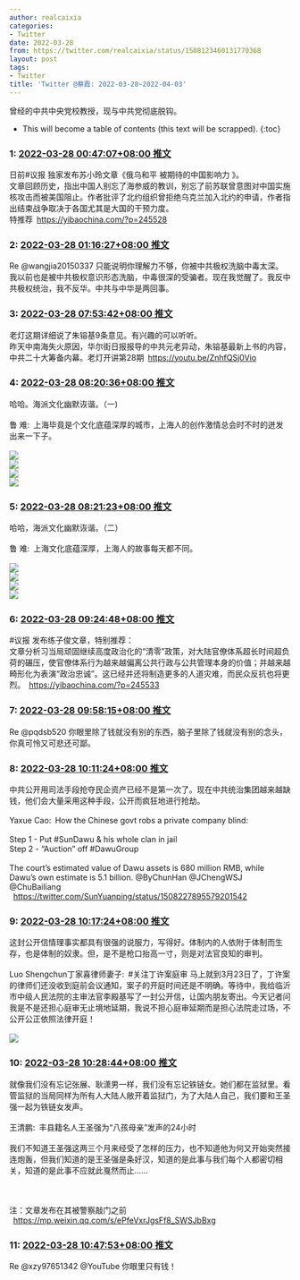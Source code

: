 ```yaml
---
author: realcaixia
categories:
- Twitter
date: 2022-03-28
from: https://twitter.com/realcaixia/status/1508123460131770368
layout: post
tags:
- Twitter
title: 'Twitter @蔡霞: 2022-03-28~2022-04-03'
---
```


曾经的中共中央党校教授，现与中共党彻底脱钩。 

* This will become a table of contents (this text will be scrapped).
{:toc}

### 1: [2022-03-28 00:47:07+08:00 推文](https://twitter.com/realcaixia/status/1508123460131770368)

日前#议报 独家发布苏小玲文章《俄乌和平 被期待的中国影响力 》。<br>文章回顾历史，指出中国人别忘了海参威的教训，别忘了前苏联曾意图对中国实施核攻击而被美国阻止。作者批评了北约组织曾拒绝乌克兰加入北约的申请，作者指出结束战争取决于各国尤其是大国的干预力度。<br>特推荐 <a href="https://yibaochina.com/?p=245528" target="_blank" rel="noopener noreferrer">https://yibaochina.com/?p=245528</a>

### 2: [2022-03-28 01:16:27+08:00 推文](https://twitter.com/realcaixia/status/1508130843772035074)

Re @wangjia20150337 只能说明你理解力不够，你被中共极权洗脑中毒太深。我以前也是被中共极权意识形态洗脑，中毒很深的受骗者。现在我觉醒了。我反中共极权统治，我不反华。中共与中华是两回事。

### 3: [2022-03-28 07:53:42+08:00 推文](https://twitter.com/realcaixia/status/1508230814189957126)

老灯这期详细说了朱镕基9条意见。有兴趣的可以听听。<br>昨天中南海失火原因，华尔街日报报导的中共元老异动，朱镕基最新上书的内容，中共二十大筹备内幕。老灯开讲第28期 <a href="https://youtu.be/ZnhfQSj0Vio" target="_blank" rel="noopener noreferrer">https://youtu.be/ZnhfQSj0Vio</a>

### 4: [2022-03-28 08:20:36+08:00 推文](https://twitter.com/realcaixia/status/1508237584694222852)

哈哈。海派文化幽默诙谐。（一)<br><br>鲁  难: 上海毕竟是个文化底蕴深厚的城市，上海人的创作激情总会时不时的迸发出来一下子。<br><br><img style="" src="https://pbs.twimg.com/media/FO3sd23WUAIly9y?format=jpg&amp;name=orig" referrerpolicy="no-referrer"><br><img style="" src="https://pbs.twimg.com/media/FO3sd24XoAEDpi_?format=jpg&amp;name=orig" referrerpolicy="no-referrer"><br><img style="" src="https://pbs.twimg.com/media/FO3sd21XoAME0Q5?format=jpg&amp;name=orig" referrerpolicy="no-referrer"><br><img style="" src="https://pbs.twimg.com/media/FO3sd26XEAkrk0-?format=jpg&amp;name=orig" referrerpolicy="no-referrer">

### 5: [2022-03-28 08:21:23+08:00 推文](https://twitter.com/realcaixia/status/1508237781235085317)

哈哈，海派文化幽默诙谐。（二）<br><br>鲁  难: 上海文化底蕴深厚，上海人的故事每天都不同。<br><br><img style="" src="https://pbs.twimg.com/media/FO3s4NnXEAQWjLT?format=jpg&amp;name=orig" referrerpolicy="no-referrer"><br><img style="" src="https://pbs.twimg.com/media/FO3s4NoXMAcDY5T?format=jpg&amp;name=orig" referrerpolicy="no-referrer"><br><img style="" src="https://pbs.twimg.com/media/FO3s4NsXMAECDN1?format=jpg&amp;name=orig" referrerpolicy="no-referrer"><br><img style="" src="https://pbs.twimg.com/media/FO3s4N1XsAIZBlP?format=jpg&amp;name=orig" referrerpolicy="no-referrer">

### 6: [2022-03-28 09:24:48+08:00 推文](https://twitter.com/realcaixia/status/1508253739085352968)

#议报 发布练子俊文章，特别推荐：<br>文章分析习当局顽固继续高度政治化的“清零”政策，对大陆官僚体系超长时间超负荷的碾压，使官僚体系行为越来越偏离公共行政与公共管理本身的价值；并越来越畸形化为表演“政治忠诚”。这已经并还将制造更多的人道灾难，而民众反抗也将更烈。 <a href="https://yibaochina.com/?p=245533" target="_blank" rel="noopener noreferrer">https://yibaochina.com/?p=245533</a>

### 7: [2022-03-28 09:58:15+08:00 推文](https://twitter.com/realcaixia/status/1508262157481304065)

Re @pqdsb520 你眼里除了钱就没有别的东西，脑子里除了钱就没有别的念头，你真可怜又可悲还可鄙。

### 8: [2022-03-28 10:11:24+08:00 推文](https://twitter.com/realcaixia/status/1508265467445661698)

中共公开用司法手段抢夺民企资产已经不是第一次了。现在中共统治集团越来越缺钱，他们会大量采用这种手段，公开而疯狂地进行抢劫。<br><br>Yaxue Cao: How the Chinese govt robs a private company blind: <br><br>Step 1 - Put #SunDawu &amp; his whole clan in jail<br>Step 2 - “Auction” off #DawuGroup<br><br>The court’s estimated value of Dawu assets is 680 million RMB, while Dawu’s own estimate is 5.1 billion. @ByChunHan @JChengWSJ @ChuBailiang<br> <a href="https://twitter.com/SunYuanping/status/1508227895579201542" target="_blank" rel="noopener noreferrer">https://twitter.com/SunYuanping/status/1508227895579201542</a>

### 9: [2022-03-28 10:17:24+08:00 推文](https://twitter.com/realcaixia/status/1508266977390993408)

这封公开信情理事实都具有很强的说服力，写得好。体制内的人依附于体制而生存，也是体制的奴隶。但，是不是枪口抬高一寸，则是对法官良知的审判。<br><br>Luo Shengchun丁家喜律师妻子: #关注丁许案庭审 马上就到3月23日了，丁许案的律师们还没收到庭前会议通知，案子的开庭时间还是不明确。等待中，我给临沂市中级人民法院的主审法官李殿基写了一封公开信，让国内朋友寄出。今天记者问我是不是还担心庭审无止境地延期，我说不担心庭审延期而是担心法院走过场，不公开公正依照法律开庭！<br><br><img style="" src="https://pbs.twimg.com/media/FOW0ghvWUAAjR8e?format=jpg&amp;name=orig" referrerpolicy="no-referrer">

### 10: [2022-03-28 10:28:44+08:00 推文](https://twitter.com/realcaixia/status/1508269828498509833)

就像我们没有忘记张展、耿潇男一样，我们没有忘记铁链女。她们都在监狱里。看管监狱的当局同样为所有人大陆人敞开着监狱门，为了大陆人自己，我们要和王圣强一起为铁链女发声。<br><br>王清鹏: 丰县籍名人王圣强为“八孩母亲”发声的24小时<br><br>我们不知道王圣强这两三个月来经受了怎样的压力，也不知道他为何又开始突然接连炮轰，但我们知道的是王圣强是条好汉，知道的是此事与我们每个人都密切相关，知道的是此事不应就此戛然而止……<br><br><br><br>注：文章发布在其被警察敲门之前<br> <a href="https://mp.weixin.qq.com/s/ePfeVxrJgsFf8_SWSJbBxg" target="_blank" rel="noopener noreferrer">https://mp.weixin.qq.com/s/ePfeVxrJgsFf8_SWSJbBxg</a>

### 11: [2022-03-28 10:47:53+08:00 推文](https://twitter.com/realcaixia/status/1508274649351741446)

Re @xzy97651342 @YouTube 你眼里只有钱！

